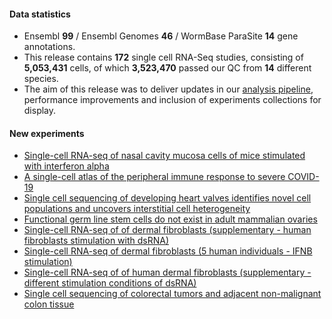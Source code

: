 #### Data statistics
- Ensembl **99** / Ensembl Genomes **46** / WormBase ParaSite **14** gene annotations.   
- This release contains **172** single cell RNA-Seq studies, consisting of **5,053,431** cells, of which **3,523,470** passed our QC from **14** different species.
- The aim of this release was to deliver updates in our [analysis pipeline](https://github.com/ebi-gene-expression-group/scxa-workflows), performance improvements and inclusion of experiments collections for display.

#### New experiments
- [Single-cell RNA-seq of nasal cavity mucosa cells of mice stimulated with interferon alpha](https://www.ebi.ac.uk/gxa/sc/experiments/E-CURD-52)
- [A single-cell atlas of the peripheral immune response to severe COVID-19](https://www.ebi.ac.uk/gxa/sc/experiments/E-GEOD-150728)
- [Single cell sequencing of developing heart valves identifies novel cell populations and uncovers interstitial cell heterogeneity](https://www.ebi.ac.uk/gxa/sc/experiments/E-HCAD-18)
- [Functional germ line stem cells do not exist in adult mammalian ovaries](https://www.ebi.ac.uk/gxa/sc/experiments/E-MTAB-2983)
- [Single-cell RNA-seq of of dermal fibroblasts (supplementary - human fibroblasts stimulation with dsRNA)](https://www.ebi.ac.uk/gxa/sc/experiments/E-MTAB-7037)
- [Single-cell RNA-seq of dermal fibroblasts (5 human individuals - IFNB stimulation)](https://www.ebi.ac.uk/gxa/sc/experiments/E-MTAB-7051)
- [Single-cell RNA-seq of of human dermal fibroblasts (supplementary - different stimulation conditions of dsRNA)](https://www.ebi.ac.uk/gxa/sc/experiments/E-MTAB-7052)
- [Single cell sequencing of colorectal tumors and adjacent non-malignant colon tissue](https://www.ebi.ac.uk/gxa/sc/experiments/E-MTAB-8410)
